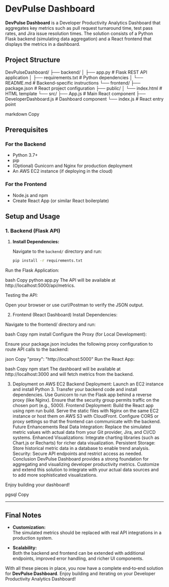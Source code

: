 # DevPulse Dashboard

**DevPulse Dashboard** is a Developer Productivity Analytics Dashboard that aggregates key metrics such as pull request turnaround time, test pass rates, and Jira issue resolution times. The solution consists of a Python Flask backend (simulating data aggregation) and a React frontend that displays the metrics in a dashboard.

## Project Structure

DevPulseDashboard/ ├── backend/ │ ├── app.py # Flask REST API application │ ├── requirements.txt # Python dependencies │ └── README.md # Backend-specific instructions └── frontend/ ├── package.json # React project configuration ├── public/ │ └── index.html # HTML template └── src/ ├── App.js # Main React component ├── DeveloperDashboard.js # Dashboard component └── index.js # React entry point

markdown
Copy

## Prerequisites

### For the Backend
- Python 3.7+
- pip
- (Optional) Gunicorn and Nginx for production deployment
- An AWS EC2 instance (if deploying in the cloud)

### For the Frontend
- Node.js and npm
- Create React App (or similar React boilerplate)

## Setup and Usage

### 1. Backend (Flask API)

1. **Install Dependencies:**

   Navigate to the `backend/` directory and run:

   ```bash
   pip install -r requirements.txt
Run the Flask Application:

bash
Copy
python app.py
The API will be available at http://localhost:5000/api/metrics.

Testing the API:

Open your browser or use curl/Postman to verify the JSON output.

2. Frontend (React Dashboard)
Install Dependencies:

Navigate to the frontend/ directory and run:

bash
Copy
npm install
Configure the Proxy (for Local Development):

Ensure your package.json includes the following proxy configuration to route API calls to the backend:

json
Copy
"proxy": "http://localhost:5000"
Run the React App:

bash
Copy
npm start
The dashboard will be available at http://localhost:3000 and will fetch metrics from the backend.

3. Deployment on AWS EC2
Backend Deployment:
Launch an EC2 instance and install Python 3.
Transfer your backend code and install dependencies.
Use Gunicorn to run the Flask app behind a reverse proxy (like Nginx).
Ensure that the security group permits traffic on the chosen port (e.g., 5000).
Frontend Deployment:
Build the React app using npm run build.
Serve the static files with Nginx on the same EC2 instance or host them on AWS S3 with CloudFront.
Configure CORS or proxy settings so that the frontend can communicate with the backend.
Future Enhancements
Real Data Integration: Replace the simulated metric values with actual data from your Git provider, Jira, and CI/CD systems.
Enhanced Visualizations: Integrate charting libraries (such as Chart.js or Recharts) for richer data visualization.
Persistent Storage: Store historical metric data in a database to enable trend analysis.
Security: Secure API endpoints and restrict access as needed.
Conclusion
DevPulse Dashboard provides a strong foundation for aggregating and visualizing developer productivity metrics. Customize and extend this solution to integrate with your actual data sources and to add more sophisticated visualizations.

Enjoy building your dashboard!

pgsql
Copy

---

## Final Notes

- **Customization:**  
  The simulated metrics should be replaced with real API integrations in a production system.

- **Scalability:**  
  Both the backend and frontend can be extended with additional endpoints, improved error handling, and richer UI components.

With all these pieces in place, you now have a complete end‑to‑end solution for **DevPulse Dashboard**. Enjoy building and iterating on your Developer Productivity Analytics Dashboard!